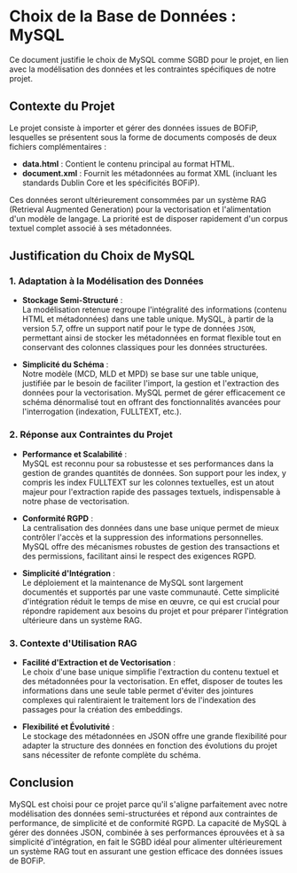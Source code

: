 # Choix de la Base de Données : MySQL

Ce document justifie le choix de MySQL comme SGBD pour le projet, en lien avec la modélisation des données et les contraintes spécifiques de notre projet.

## Contexte du Projet

Le projet consiste à importer et gérer des données issues de BOFiP, lesquelles se présentent sous la forme de documents composés de deux fichiers complémentaires :  
- **data.html** : Contient le contenu principal au format HTML.  
- **document.xml** : Fournit les métadonnées au format XML (incluant les standards Dublin Core et les spécificités BOFiP).

Ces données seront ultérieurement consommées par un système RAG (Retrieval Augmented Generation) pour la vectorisation et l'alimentation d'un modèle de langage. La priorité est de disposer rapidement d'un corpus textuel complet associé à ses métadonnées.

## Justification du Choix de MySQL

### 1. Adaptation à la Modélisation des Données

- **Stockage Semi-Structuré** :  
  La modélisation retenue regroupe l'intégralité des informations (contenu HTML et métadonnées) dans une table unique. MySQL, à partir de la version 5.7, offre un support natif pour le type de données `JSON`, permettant ainsi de stocker les métadonnées en format flexible tout en conservant des colonnes classiques pour les données structurées.

- **Simplicité du Schéma** :  
  Notre modèle (MCD, MLD et MPD) se base sur une table unique, justifiée par le besoin de faciliter l'import, la gestion et l'extraction des données pour la vectorisation. MySQL permet de gérer efficacement ce schéma dénormalisé tout en offrant des fonctionnalités avancées pour l'interrogation (indexation, FULLTEXT, etc.).

### 2. Réponse aux Contraintes du Projet

- **Performance et Scalabilité** :  
  MySQL est reconnu pour sa robustesse et ses performances dans la gestion de grandes quantités de données. Son support pour les index, y compris les index FULLTEXT sur les colonnes textuelles, est un atout majeur pour l'extraction rapide des passages textuels, indispensable à notre phase de vectorisation.

- **Conformité RGPD** :  
  La centralisation des données dans une base unique permet de mieux contrôler l'accès et la suppression des informations personnelles. MySQL offre des mécanismes robustes de gestion des transactions et des permissions, facilitant ainsi le respect des exigences RGPD.

- **Simplicité d'Intégration** :  
  Le déploiement et la maintenance de MySQL sont largement documentés et supportés par une vaste communauté. Cette simplicité d'intégration réduit le temps de mise en œuvre, ce qui est crucial pour répondre rapidement aux besoins du projet et pour préparer l'intégration ultérieure dans un système RAG.

### 3. Contexte d'Utilisation RAG

- **Facilité d'Extraction et de Vectorisation** :  
  Le choix d'une base unique simplifie l'extraction du contenu textuel et des métadonnées pour la vectorisation. En effet, disposer de toutes les informations dans une seule table permet d'éviter des jointures complexes qui ralentiraient le traitement lors de l'indexation des passages pour la création des embeddings.

- **Flexibilité et Évolutivité** :  
  Le stockage des métadonnées en JSON offre une grande flexibilité pour adapter la structure des données en fonction des évolutions du projet sans nécessiter de refonte complète du schéma.

## Conclusion

MySQL est choisi pour ce projet parce qu'il s'aligne parfaitement avec notre modélisation des données semi-structurées et répond aux contraintes de performance, de simplicité et de conformité RGPD. La capacité de MySQL à gérer des données JSON, combinée à ses performances éprouvées et à sa simplicité d'intégration, en fait le SGBD idéal pour alimenter ultérieurement un système RAG tout en assurant une gestion efficace des données issues de BOFiP.
